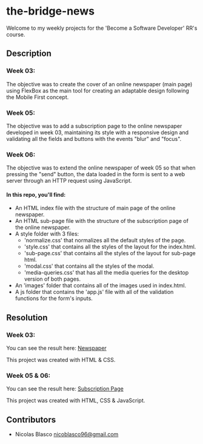 # the-bridge-news

Welcome to my weekly projects for the 'Become a Software Developer' RR's course. 

## Description 

### Week 03: 

The objective was to create the cover of an online newspaper (main page) using FlexBox as the main tool for creating an adaptable design following the Mobile First concept.

### Week 05: 

The objective was to add a subscription page to the online newspaper developed in week 03, maintaining its style with a responsive design and validating all the fields and buttons with the events "blur" and "focus". 

### Week 06: 

The objective was to extend the online newspaper of week 05 so that when pressing the "send" button, the data loaded in the form is sent to a web server through an HTTP request using JavaScript. 

#### In this repo, you'll find: 

* An HTML index file with the structure of main page of the online newspaper.
* An HTML sub-page file with the structure of the subscription page of the online newspaper.
* A style folder with 3 files:
  * 'normalize.css' that normalizes all the default styles of the page. 
  * 'style.css' that contains all the styles of the layout for the index.html.
  * 'sub-page.css' that contains all the styles of the layout for sub-page html.
  * 'modal.css' that contains all the styles of the modal. 
  * 'media-queries.css' that has all the media queries for the desktop version of both pages.
* An 'images' folder that contains all of the images used in index.html.
* A js folder that contains the 'app.js' file with all of the validation functions for the form's inputs.

## Resolution  

### Week 03: 

You can see the result here: [Newspaper](https://nicolasblasco.github.io/the-bridge-news/)

This project was created with HTML & CSS.

### Week 05 & 06: 

You can see the result here: [Subscription Page](https://nicolasblasco.github.io/the-bridge-news/sub-page)

This project was created with HTML, CSS & JavaScript.

## Contributors

- Nicolas Blasco <nicoblasco96@gmail.com>
